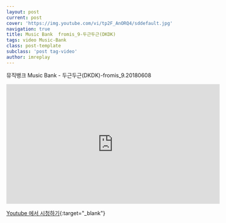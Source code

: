 ```yaml
---
layout: post
current: post
cover: 'https://img.youtube.com/vi/tp2F_AnORQ4/sddefault.jpg'
navigation: true
title: Music Bank  fromis_9-두근두근(DKDK)
tags: video Music-Bank
class: post-template
subclass: 'post tag-video'
author: imreplay
---
```



뮤직뱅크 Music Bank - 두근두근(DKDK)-fromis_9.20180608

<iframe width="560" height="315"src="https://www.youtube.com/embed/tp2F_AnORQ4?rel=0" frameborder="0" allow="autoplay; encrypted-media" allowfullscreen></iframe>


[Youtube 에서 시청하기](https://www.youtube.com/watch?v=tp2F_AnORQ4){:target="_blank"}